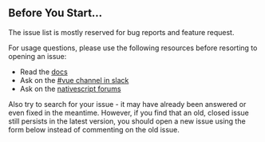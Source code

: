 ## Before You Start...

The issue list is mostly reserved for bug reports and feature request.

For usage questions, please use the following resources before resorting to opening an issue:

- Read the [docs](https://nativescript-vue.org/en/docs/introduction/)
- Ask on the [#vue channel in slack](https://developer.telerik.com/wp-login.php?action=slack-invitation)
- Ask on the [nativescript forums](https://discourse.nativescript.org/)

Also try to search for your issue - it may have already been answered or even fixed in the meantime. However, if you find that an old, closed issue still persists in the latest version, you should open a new issue using the form below instead of commenting on the old issue.
